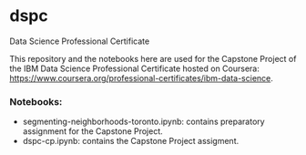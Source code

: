 # dspc
Data Science Professional Certificate

This repository and the notebooks here are used for the Capstone Project of the IBM Data Science Professional Certificate hosted on Coursera: https://www.coursera.org/professional-certificates/ibm-data-science.

### Notebooks:
- segmenting-neighborhoods-toronto.ipynb: contains preparatory assignment for the Capstone Project.
- dspc-cp.ipynb: contains the Capstone Project assigment.